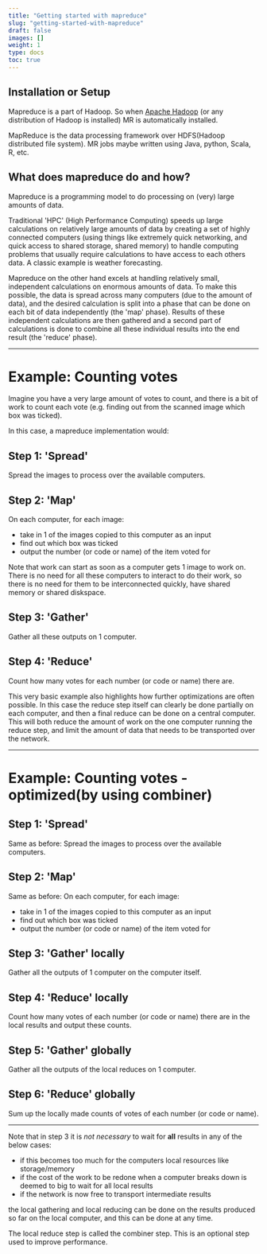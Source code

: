```yaml
---
title: "Getting started with mapreduce"
slug: "getting-started-with-mapreduce"
draft: false
images: []
weight: 1
type: docs
toc: true
---
```


## Installation or Setup
Mapreduce is a part of Hadoop. So when [Apache Hadoop](https://www.wikiod.com/docs/hadoop) (or any distribution of Hadoop is installed) MR is automatically installed.

MapReduce is the data processing framework over HDFS(Hadoop distributed file system). MR jobs maybe written using Java, python, Scala, R, etc.

## What does mapreduce do and how?
Mapreduce is a programming model to do processing on (very) large amounts of data. 

Traditional 'HPC' (High Performance Computing) speeds up large calculations on relatively large amounts of data by creating a set of highly connected computers (using things like extremely quick networking, and quick access to shared storage, shared memory) to handle computing problems that usually require calculations to have access to each others data. A classic example is weather forecasting.

Mapreduce on the other hand excels at handling relatively small, independent calculations on enormous amounts of data. To make this possible, the data is spread across many computers (due to the amount of data), and the desired calculation is split into a phase that can be done on each bit of data independently (the 'map' phase). Results of these independent calculations are then gathered and a second part of calculations is done to combine all these individual results into the end result (the 'reduce' phase).

---

Example: Counting votes
=======================

Imagine you have a very large amount of votes to count, and there is a bit of work to count each vote (e.g. finding out from the scanned image which box was ticked).
 
In this case, a mapreduce implementation would:

 
## Step 1: 'Spread' ##

Spread the images to process over the available computers.

## Step 2: 'Map' ##

On each computer, for each image:
- take in 1 of the images copied to this computer as an input
- find out which box was ticked
- output the number (or code or name) of the item voted for 

Note that work can start as soon as a computer gets 1 image to work
on. There is no need for all these computers to interact to do their
work, so there is no need for them to be interconnected quickly, have shared
memory or shared diskspace.

## Step 3: 'Gather' ##

Gather all these outputs on 1 computer.

## Step 4: 'Reduce' ##

Count how many votes for each number (or code or name) there are.


This very basic example also highlights how further optimizations are often possible. In this case the reduce step itself can clearly be done partially on each computer, and then a final reduce can be done on a central computer. This will both reduce the amount of work on the one computer running the reduce step, and limit the amount of data that needs to be transported over the network.

----

Example: Counting votes - optimized(by using combiner)
====================


## Step 1: 'Spread' ##

Same as before: Spread the images to process over the available computers.

## Step 2: 'Map' ##

Same as before: On each computer, for each image:
- take in 1 of the images copied to this computer as an input
- find out which box was ticked
- output the number (or code or name) of the item voted for

## Step 3: 'Gather' locally ##

Gather all the outputs of 1 computer on the computer itself. 

## Step 4: 'Reduce' locally ##

Count how many votes of each number (or code or name) there are in the local results and output these counts.

## Step 5: 'Gather' globally ##

Gather all the outputs of the local reduces on 1 computer.

## Step 6: 'Reduce' globally ##

Sum up the locally made counts of votes of each number (or code or name).

---

Note that in step 3 it is *not necessary* to wait for **all** results in any of the below cases:
 
- if this becomes too much for the computers local resources like storage/memory
- if the cost of the work to be redone when a computer breaks down is deemed to big to wait for all local results
- if the network is now free to transport intermediate results

the local gathering and local reducing can be done on the results produced so far on the local computer, and this can be done at any time.

The local reduce step is called the combiner step. This is an optional step used to improve performance.

